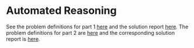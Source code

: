 # Automated Reasoning
See the problem definitions for part 1 [here](misc/part1.pdf) and the solution report [here](part1/report/paper.pdf). The problem definitions for part 2 are [here](misc/part2.pdf) and the corresponding solution report is [here](part2/report/paper.pdf).
